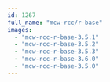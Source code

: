 ```yaml
---
id: 1267
full_name: "mcw-rcc/r-base"
images: 
  - "mcw-rcc-r-base-3.5.1"
  - "mcw-rcc-r-base-3.5.2"
  - "mcw-rcc-r-base-3.5.3"
  - "mcw-rcc-r-base-3.6.0"
  - "mcw-rcc-r-base-3.5.0"
---
```

